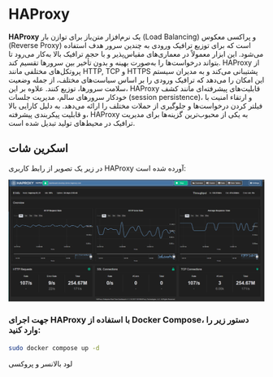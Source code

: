 # HAProxy

**HAProxy** یک نرم‌افزار متن‌باز برای توازن بار (Load Balancing) و پراکسی معکوس (Reverse Proxy) است که برای توزیع ترافیک ورودی به چندین سرور هدف استفاده می‌شود. این ابزار معمولاً در معماری‌های مقیاس‌پذیر و با حجم ترافیک بالا به‌کار می‌رود تا بتواند درخواست‌ها را به‌صورت بهینه و بدون تأخیر بین سرورها تقسیم کند. HAProxy از پروتکل‌های مختلفی مانند HTTP, TCP و HTTPS پشتیبانی می‌کند و به مدیران سیستم این امکان را می‌دهد که ترافیک ورودی را بر اساس سیاست‌های مختلف، از جمله وضعیت سلامت سرورها، توزیع کنند. علاوه بر این، HAProxy قابلیت‌های پیشرفته‌ای مانند کشف خودکار سرورهای سالم، مدیریت جلسات (session persistence)، و ارتقاء امنیت با فیلتر کردن درخواست‌ها و جلوگیری از حملات مختلف را ارائه می‌دهد. به دلیل کارایی بالا و قابلیت پیکربندی پیشرفته، HAProxy به یکی از محبوب‌ترین گزینه‌ها برای مدیریت ترافیک در محیط‌های تولید تبدیل شده است.

## اسکرین شات

در زیر یک تصویر از رابط کاربری HAProxy آورده شده است:

![Screenshot](screenshot.png)

### جهت اجرای HAProxy با استفاده از Docker Compose، دستور زیر را وارد کنید:

```bash
sudo docker compose up -d
```


لود بالانسر و پروکسی
